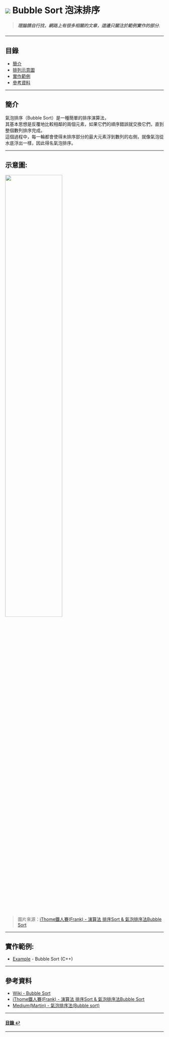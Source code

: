 # ![](https://drive.google.com/uc?id=10INx5_pkhMcYRdx_OO4rXNXxcsvPtBYq) Bubble Sort 泡沫排序
> ##### 理論請自行找，網路上有很多相關的文章，這邊只關注於範例實作的部分.

---

<!--ts-->
## 目錄
* [簡介](#簡介)
* [排列示意圖](#排列示意圖)
* [實作範例](#實作範例)
* [參考資料](#參考資料)
<!--te-->

---

## 簡介
氣泡排序（Bubble Sort）是一種簡單的排序演算法，<br>
其基本思想是反覆地比較相鄰的兩個元素，如果它們的順序錯誤就交換它們，直到整個數列排序完成。<br>
這個過程中，每一輪都會使得未排序部分的最大元素浮到數列的右側，就像氣泡從水底浮出一樣，因此得名氣泡排序。

---

## 示意圖:
<img src="https://drive.google.com/uc?id=1DI8esYRZ4xNPGgukOHE53-HPEYJOyjMy" height="60%" width="60%"/>

> 圖片來源：[iThome鐵人賽(Frank) - 演算法 排序Sort & 氣泡排序法Bubble Sort](https://ithelp.ithome.com.tw/articles/10276184)

---

## 實作範例:
- [Example](https://github.com/RC-Dev-Tech/algorithm-bubble-sort/blob/main/C%2B%2B/main.cpp) - Bubble Sort (C++)

---

## 參考資料
* [Wiki - Bubble Sort](https://zh.wikipedia.org/zh-tw/%E5%86%92%E6%B3%A1%E6%8E%92%E5%BA%8F#C++) <br>
* [iThome鐵人賽(Frank) - 演算法 排序Sort & 氣泡排序法Bubble Sort](https://ithelp.ithome.com.tw/articles/10276184) <br>
* [Medium(Martin) - 氣泡排序法(Bubble sort)](https://medium.com/@oturngo/study-note-01-%E6%B0%A3%E6%B3%A1%E6%8E%92%E5%BA%8F%E6%B3%95-bubble-sort-ee534b6f91eb)

---

<!--ts-->
#### [目錄 ↩](#目錄)
<!--te-->
---
